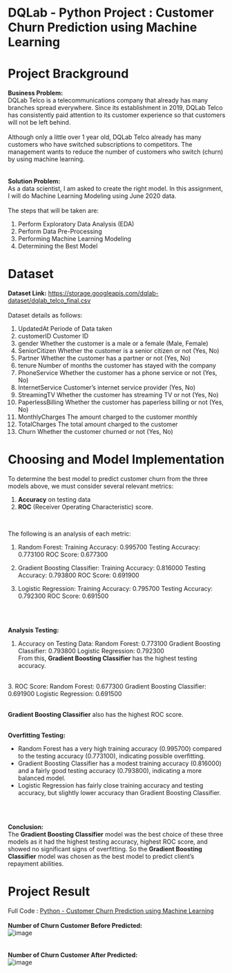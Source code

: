 # DQLab - Python Project : Customer Churn Prediction using Machine Learning
# Project Brackground
**Business Problem:**
<br>DQLab Telco is a telecommunications company that already has many branches spread everywhere. Since its establishment in 2019, DQLab Telco has consistently paid attention to its customer experience so that customers will not be left behind.
<br>
<br>Although only a little over 1 year old, DQLab Telco already has many customers who have switched subscriptions to competitors. The management wants to reduce the number of customers who switch (churn) by using machine learning.
<br>
<br>
<br> **Solution Problem:**
<br>As a data scientist, I am asked to create the right model. In this assignment, I will do Machine Learning Modeling using June 2020 data.
<br>
<br>The steps that will be taken are:
1.    Perform Exploratory Data Analysis (EDA)
2.    Perform Data Pre-Processing
3.    Performing Machine Learning Modeling
4.    Determining the Best Model

# Dataset
**Dataset Link:** https://storage.googleapis.com/dqlab-dataset/dqlab_telco_final.csv
<br>
<br>Dataset details as follows:

1. UpdatedAt Periode of Data taken
2. customerID Customer ID
3. gender Whether the customer is a male or a female (Male, Female)
4. SeniorCitizen Whether the customer is a senior citizen or not (Yes, No)
5. Partner Whether the customer has a partner or not (Yes, No)
6. tenure Number of months the customer has stayed with the company
7. PhoneService Whether the customer has a phone service or not (Yes, No)
8. InternetService Customer’s internet service provider (Yes, No)
9. StreamingTV Whether the customer has streaming TV or not (Yes, No)
10. PaperlessBilling Whether the customer has paperless billing or not (Yes, No)
11. MonthlyCharges The amount charged to the customer monthly
12. TotalCharges The total amount charged to the customer
13. Churn Whether the customer churned or not (Yes, No)
# Choosing and Model Implementation
To determine the best model to predict customer churn from the three models above, we must consider several relevant metrics: 
1. **Accuracy** on testing data
2. **ROC** (Receiver Operating Characteristic) score. 
<br>

The following is an analysis of each metric:

1. Random Forest:
        Training Accuracy: 0.995700
        Testing Accuracy: 0.773100
        ROC Score: 0.677300

2. Gradient Boosting Classifier:
        Training Accuracy: 0.816000
        Testing Accuracy: 0.793800
        ROC Score: 0.691900

3. Logistic Regression:
        Training Accuracy: 0.795700
        Testing Accuracy: 0.792300
        ROC Score: 0.691500
<br>
<br>

**Analysis Testing:**

1. Accuracy on Testing Data:
        Random Forest: 0.773100
        Gradient Boosting Classifier: 0.793800
        Logistic Regression: 0.792300
   <br>
   From this, **Gradient Boosting Classifier** has the highest testing accuracy.
<br>
3. ROC Score:
        Random Forest: 0.677300
        Gradient Boosting Classifier: 0.691900
        Logistic Regression: 0.691500

<br>**Gradient Boosting Classifier** also has the highest ROC score.
<br>
<br>

**Overfitting Testing:**
<br>
- Random Forest has a very high training accuracy (0.995700) compared to the testing accuracy (0.773100), indicating possible overfitting.
- Gradient Boosting Classifier has a modest training accuracy (0.816000) and a fairly good testing accuracy (0.793800), indicating a more balanced model.
- Logistic Regression has fairly close training accuracy and testing accuracy, but slightly lower accuracy than Gradient Boosting Classifier.
<br>
<br>

**Conclusion:**
<br>
The **Gradient Boosting Classifier** model was the best choice of these three models as it had the highest testing accuracy, highest ROC score, and showed no significant signs of overfitting. So the **Gradient Boosting Classifier** model was chosen as the best model to predict client’s repayment abilities.
# Project Result
Full Code : [Python - Customer Churn Prediction using Machine Learning](https://github.com/oktaviorezap/Customer-Churn-Prediction-using-Machine-Learning/blob/main/DQLab%20-%20Customer%20Churn%20Prediction%20Using%20Machine%20Learning.ipynb)
<br>
<br> **Number of Churn Customer Before Predicted:**
<br>![image](https://github.com/user-attachments/assets/f6b11ed2-fe8e-4463-a1c2-2f2d387300e0)
<br>
<br>
<br> **Number of Churn Customer After Predicted:**
<br>![image](https://github.com/user-attachments/assets/65403b17-cdb4-4095-b0cc-5da37f0c22a5)

